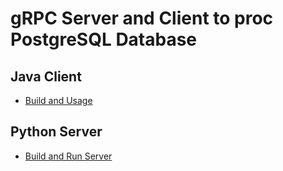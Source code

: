 # gRPC Server and Client to proc PostgreSQL Database

## Java Client
- <a href="https://github.com/mtvy/db_access/blob/main/java_client/README.md"> Build and Usage <a>

## Python Server
- <a href="https://github.com/mtvy/db_access/blob/main/python_server/README.md"> Build and Run Server <a>
